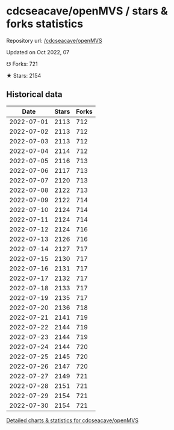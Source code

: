 # cdcseacave/openMVS / stars & forks statistics

Repository url: [/cdcseacave/openMVS](https://github.com/cdcseacave/openMVS)

Updated on Oct 2022, 07

☋ Forks: 721

★ Stars: 2154

## Historical data
| Date | Stars | Forks |
|------|-------|-------|
| 2022-07-01 | 2113 | 712 | 
| 2022-07-02 | 2113 | 712 | 
| 2022-07-03 | 2113 | 712 | 
| 2022-07-04 | 2114 | 712 | 
| 2022-07-05 | 2116 | 713 | 
| 2022-07-06 | 2117 | 713 | 
| 2022-07-07 | 2120 | 713 | 
| 2022-07-08 | 2122 | 713 | 
| 2022-07-09 | 2122 | 714 | 
| 2022-07-10 | 2124 | 714 | 
| 2022-07-11 | 2124 | 714 | 
| 2022-07-12 | 2124 | 716 | 
| 2022-07-13 | 2126 | 716 | 
| 2022-07-14 | 2127 | 717 | 
| 2022-07-15 | 2130 | 717 | 
| 2022-07-16 | 2131 | 717 | 
| 2022-07-17 | 2132 | 717 | 
| 2022-07-18 | 2133 | 717 | 
| 2022-07-19 | 2135 | 717 | 
| 2022-07-20 | 2136 | 718 | 
| 2022-07-21 | 2141 | 719 | 
| 2022-07-22 | 2144 | 719 | 
| 2022-07-23 | 2144 | 719 | 
| 2022-07-24 | 2144 | 720 | 
| 2022-07-25 | 2145 | 720 | 
| 2022-07-26 | 2147 | 720 | 
| 2022-07-27 | 2149 | 721 | 
| 2022-07-28 | 2151 | 721 | 
| 2022-07-29 | 2154 | 721 | 
| 2022-07-30 | 2154 | 721 | 


[Detailed charts & statistics for cdcseacave/openMVS](https://reviewgithub.com/rep/cdcseacave/openMVS)
